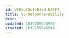 ```yaml
---
id: VFU5ufQcIvRIxN-N4fF7_
title: Co-Response-Ability
desc: ''
updated: 1639759645943
created: 1639759645943
---
```


